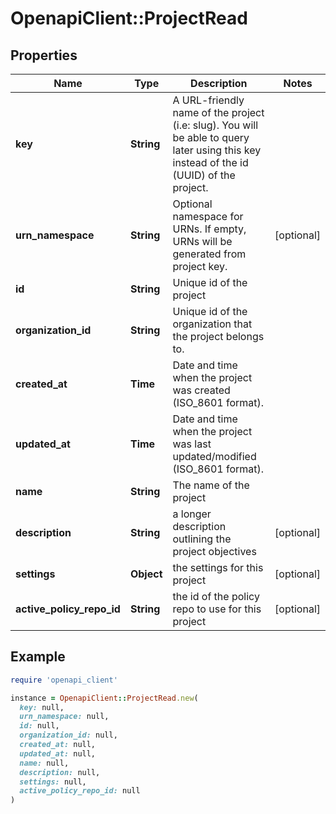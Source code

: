 # OpenapiClient::ProjectRead

## Properties

| Name | Type | Description | Notes |
| ---- | ---- | ----------- | ----- |
| **key** | **String** | A URL-friendly name of the project (i.e: slug). You will be able to query later using this key instead of the id (UUID) of the project. |  |
| **urn_namespace** | **String** | Optional namespace for URNs. If empty, URNs will be generated from project key. | [optional] |
| **id** | **String** | Unique id of the project |  |
| **organization_id** | **String** | Unique id of the organization that the project belongs to. |  |
| **created_at** | **Time** | Date and time when the project was created (ISO_8601 format). |  |
| **updated_at** | **Time** | Date and time when the project was last updated/modified (ISO_8601 format). |  |
| **name** | **String** | The name of the project |  |
| **description** | **String** | a longer description outlining the project objectives | [optional] |
| **settings** | **Object** | the settings for this project | [optional] |
| **active_policy_repo_id** | **String** | the id of the policy repo to use for this project | [optional] |

## Example

```ruby
require 'openapi_client'

instance = OpenapiClient::ProjectRead.new(
  key: null,
  urn_namespace: null,
  id: null,
  organization_id: null,
  created_at: null,
  updated_at: null,
  name: null,
  description: null,
  settings: null,
  active_policy_repo_id: null
)
```

